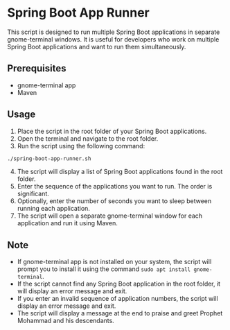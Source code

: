 # Spring Boot App Runner

This script is designed to run multiple Spring Boot applications in separate gnome-terminal windows. It is useful for developers who work on multiple Spring Boot applications and want to run them simultaneously.

## Prerequisites

- gnome-terminal app
- Maven

## Usage

1. Place the script in the root folder of your Spring Boot applications.
2. Open the terminal and navigate to the root folder.
3. Run the script using the following command:

```bash
./spring-boot-app-runner.sh
```

4. The script will display a list of Spring Boot applications found in the root folder.
5. Enter the sequence of the applications you want to run. The order is significant.
6. Optionally, enter the number of seconds you want to sleep between running each application.
7. The script will open a separate gnome-terminal window for each application and run it using Maven.

## Note

- If gnome-terminal app is not installed on your system, the script will prompt you to install it using the command `sudo apt install gnome-terminal`.
- If the script cannot find any Spring Boot application in the root folder, it will display an error message and exit.
- If you enter an invalid sequence of application numbers, the script will display an error message and exit.
- The script will display a message at the end to praise and greet Prophet Mohammad and his descendants.
